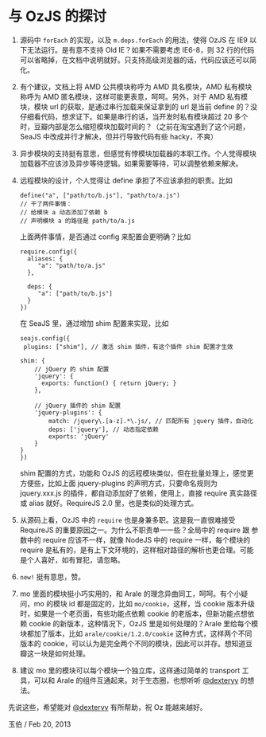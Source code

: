 # 与 OzJS 的探讨

1.  源码中 `forEach` 的实现，以及 `m.deps.forEach` 的用法，使得 OzJS 在 IE9 以下无法运行。是有意不支持 Old IE？如果不需要考虑 IE6-8，则 32 行的代码可以省略掉，在文档中说明就好。只支持高级浏览器的话，代码应该还可以简化。

2.  有个建议，文档上将 AMD 公共模块称呼为 AMD 具名模块，AMD 私有模块称呼为 AMD 匿名模块，这样可能更表意，呵呵。另外，对于 AMD 私有模块，模块 url 的获取，是通过串行加载来保证拿到的 url 是当前 define 的？没仔细看代码，想求证下。如果是串行的话，当开发时私有模块超过 20 多个时，豆瓣内部是怎么缩短模块加载时间的？（之前在淘宝遇到了这个问题，SeaJS 中改成并行才解决，但并行导致代码有些 hacky，不爽）

3.  异步模块的支持挺有意思，但感觉有悖模块加载器的本职工作。个人觉得模块加载器不应该涉及异步等待逻辑。如果需要等待，可以调整依赖来解决。

4.  远程模块的设计，个人觉得让 define 承担了不应该承担的职责。比如

    ```
    define("a", ["path/to/b.js"], "path/to/a.js")
    // 干了两件事情：
    // 给模块 a 动态添加了依赖 b
    // 声明模块 a 的路径是 path/to/a.js
    ```

    上面两件事情，是否通过 config 来配置会更明确？比如

    ```
    require.config({
      aliases: {
         "a": "path/to/a.js"
      },

      deps: {
         "a": ["path/to/b.js"]
      }
    })
    ```

    在 SeaJS 里，通过增加 shim 配置来实现，比如

    ```
    seajs.config({
     plugins: ["shim"], // 激活 shim 插件，有这个插件 shim 配置才生效

    shim: {
        // jQuery 的 shim 配置
        'jquery': {
          exports: function() { return jQuery; }
        },

        // jQuery 插件的 shim 配置
        'jquery-plugins': {
            match: /jquery\.[a-z].*\.js/, // 匹配所有 jquery 插件，自动化
            deps: ['jquery'], // 动态指定依赖
            exports: 'jQuery' 
        }
    }
    })
    ```

    shim 配置的方式，功能和 OzJS 的远程模块类似，但在批量处理上，感觉更方便些，比如上面 jquery-plugins 的声明方式，只要命名规则为 jquery.xxx.js 的插件，都自动添加好了依赖，使用上，直接 require 真实路径或 alias 就好。RequireJS 2.0 里，也是类似的处理方式。

5.  从源码上看，OzJS 中的 `require` 也是身兼多职。这是我一直很难接受 RequireJS 的重要原因之一。为什么不职责单一一些？全局中的 require 跟 参数中的 require 应该不一样，就像 NodeJS 中的 require 一样，每个模块的 require 是私有的，是有上下文环境的，这样相对路径的解析也更合理。可能是个人喜好，如有冒犯，请忽略。

6.  `new!` 挺有意思，赞。

7.  mo 里面的模块挺小巧实用的，和 Arale 的理念异曲同工，呵呵。有个小疑问，mo 的模块 id 都是固定的，比如 `mo/cookie`，这样，当 cookie 版本升级时，如果是一个老页面，有些功能点依赖 cookie 的老版本，但新功能点想依赖 cookie 的新版本，这种情况下，OzJS 里是如何处理的？Arale 里给每个模块都加了版本，比如 `arale/cookie/1.2.0/cookie` 这种方式，这样两个不同版本的 cookie，可以认为是完全两个不同的模块，因此可以并存。想知道豆瓣这一块是如何处理。

8.  建议 mo 里的模块可以每个模块一个独立库，这样通过简单的 transport 工具，可以和 Arale 的组件互通起来。对于生态圈，也想听听 [@dexteryy](https://github.com/dexteryy) 的想法。

先说这些，希望能对 [@dexteryy](https://github.com/dexteryy) 有所帮助，祝 Oz 能越来越好。

玉伯 / Feb 20, 2013